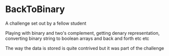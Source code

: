 # BackToBinary
A challenge set out by a fellow student

Playing with binary and two's complement, getting denary representation, converting binary string to boolean arrays and back and forth etc etc

The way the data is stored is quite contrived but it was part of the challenge

